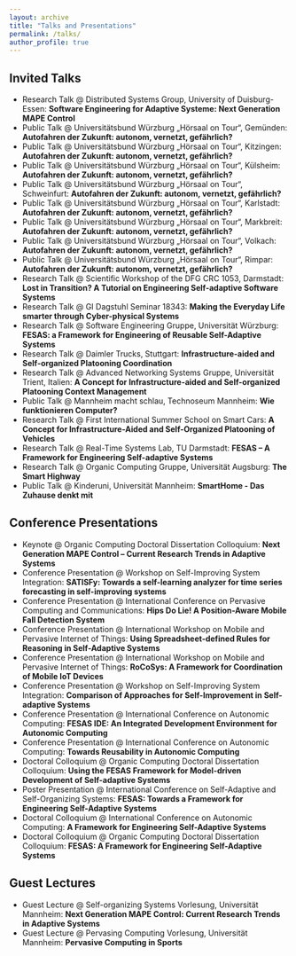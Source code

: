 ```yaml
---
layout: archive
title: "Talks and Presentations"
permalink: /talks/
author_profile: true
---
```


## Invited Talks

* Research Talk @ Distributed Systems Group, University of Duisburg-Essen: **Software Engineering for Adaptive Systeme: Next Generation MAPE Control**
* Public Talk @ Universitätsbund Würzburg „Hörsaal on Tour“, Gemünden: **Autofahren der Zukunft: autonom, vernetzt, gefährlich?**
* Public Talk @ Universitätsbund Würzburg „Hörsaal on Tour“, Kitzingen: **Autofahren der Zukunft: autonom, vernetzt, gefährlich?**
* Public Talk @ Universitätsbund Würzburg „Hörsaal on Tour“, Külsheim: **Autofahren der Zukunft: autonom, vernetzt, gefährlich?**
* Public Talk @ Universitätsbund Würzburg „Hörsaal on Tour“, Schweinfurt: **Autofahren der Zukunft: autonom, vernetzt, gefährlich?**
* Public Talk @ Universitätsbund Würzburg „Hörsaal on Tour“, Karlstadt: **Autofahren der Zukunft: autonom, vernetzt, gefährlich?**
* Public Talk @ Universitätsbund Würzburg „Hörsaal on Tour“, Markbreit: **Autofahren der Zukunft: autonom, vernetzt, gefährlich?**
* Public Talk @ Universitätsbund Würzburg „Hörsaal on Tour“, Volkach: **Autofahren der Zukunft: autonom, vernetzt, gefährlich?**
* Public Talk @ Universitätsbund Würzburg „Hörsaal on Tour“, Rimpar: **Autofahren der Zukunft: autonom, vernetzt, gefährlich?**
* Research Talk @ Scientific Workshop of the DFG CRC 1053, Darmstadt: **Lost in Transition? A Tutorial on Engineering Self-adaptive Software Systems**
* Research Talk @ GI Dagstuhl Seminar 18343: **Making the Everyday Life smarter through Cyber-physical Systems**
* Research Talk @ Software Engineering Gruppe, Universität Würzburg: **FESAS: a Framework for Engineering of Reusable Self-Adaptive Systems**
* Research Talk @ Daimler Trucks, Stuttgart: **Infrastructure-aided and Self-organized Platooning Coordination**
* Research Talk @ Advanced Networking Systems Gruppe, Universität Trient, Italien: **A Concept for Infrastructure-aided and Self-organized Platooning Context Management**
* Public Talk @ Mannheim macht schlau, Technoseum Mannheim: **Wie funktionieren Computer?**
* Research Talk @ First International Summer School on Smart Cars: **A Concept for Infrastructure-Aided and Self-Organized Platooning of Vehicles**
* Research Talk @ Real-Time Systems Lab, TU Darmstadt: **FESAS – A Framework for Engineering Self-adaptive Systems**
* Research Talk @ Organic Computing Gruppe, Universität Augsburg: **The Smart Highway**
* Public Talk @ Kinderuni, Universität Mannheim: **SmartHome - Das Zuhause denkt mit**


## Conference Presentations 

* Keynote @ Organic Computing Doctoral Dissertation Colloquium: **Next Generation MAPE Control – Current Research Trends in Adaptive Systems**
* Conference Presentation @ Workshop on Self-Improving System Integration: **SATISFy: Towards a self-learning analyzer for time series forecasting in self-improving systems**
* Conference Presentation @ International Conference on Pervasive Computing and Communications: **Hips Do Lie! A Position-Aware Mobile Fall Detection System**
* Conference Presentation @ International Workshop on Mobile and Pervasive Internet of Things: **Using Spreadsheet-defined Rules for Reasoning in Self-Adaptive Systems**
* Conference Presentation @ International Workshop on Mobile and Pervasive Internet of Things: **RoCoSys: A Framework for Coordination of Mobile IoT Devices**
* Conference Presentation @ Workshop on Self-Improving System Integration: **Comparison of Approaches for Self-Improvement in Self-adaptive Systems**
* Conference Presentation @ International Conference on Autonomic Computing: **FESAS IDE: An Integrated Development Environment for Autonomic Computing**
* Conference Presentation @ International Conference on Autonomic Computing: **Towards Reusability in Autonomic Computing**
* Doctoral Colloquium @ Organic Computing Doctoral Dissertation Colloquium: **Using the FESAS Framework for Model-driven Development of Self-adaptive Systems**
* Poster Presentation @ International Conference on Self-Adaptive and Self-Organizing Systems: **FESAS: Towards a Framework for Engineering Self-Adaptive Systems**
* Doctoral Colloquium	@ International Conference on Autonomic Computing: **A Framework for Engineering Self-Adaptive Systems**
* Doctoral Colloquium	@ Organic Computing Doctoral Dissertation Colloquium: **FESAS: A Framework for Engineering Self-Adaptive Systems**


## Guest Lectures

* Guest Lecture @ Self-organizing Systems Vorlesung, Universität Mannheim: **Next Generation MAPE Control: Current Research Trends in Adaptive Systems**
* Guest Lecture @ Pervasing Computing Vorlesung, Universität Mannheim: **Pervasive Computing in Sports**

